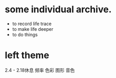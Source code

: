 
# some individual archive.

* to record life trace
* to make life deeper
* to do things 
# left theme
2.4 - 2.18休息
频率
色彩
图形
音色